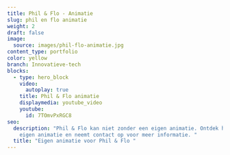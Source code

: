 ```yaml
---
title: Phil & Flo - Animatie
slug: phil en flo animatie
weight: 2
draft: false
image:
  source: images/phil-flo-animatie.jpg
content_type: portfolio
color: yellow
branch: Innovatieve-tech
blocks:
  - type: hero_block
    video:
      autoplay: true
    title: Phil & Flo animatie
    displaymedia: youtube_video
    youtube:
      id: 7TOmvPxRGC8
seo:
  description: "Phil & Flo kan niet zonder een eigen animatie. Ontdek hier onze
    eigen animatie en neemt contact op voor meer informatie. "
  title: "Eigen animatie voor Phil & Flo "
---
```

